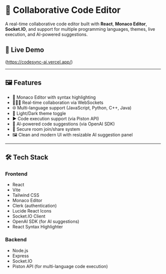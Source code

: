 # 🧠 Collaborative Code Editor

A real-time collaborative code editor built with **React**, **Monaco Editor**, **Socket.IO**, and support for multiple programming languages, themes, live execution, and AI-powered suggestions.

## 🔗 Live Demo

(https://codesync-ai.vercel.app/)

---

## 🖼️ Features

- 📝 Monaco Editor with syntax highlighting
- 🧑‍🤝‍🧑 Real-time collaboration via WebSockets
- 🌐 Multi-language support (JavaScript, Python, C++, Java)
- 🌙 Light/Dark theme toggle
- ▶️ Code execution support (via Piston API)
- 🤖 AI-powered code suggestions (via OpenAI SDK)
- 🔐 Secure room join/share system
- 🖼️ Clean and modern UI with resizable AI suggestion panel

---

## 🛠️ Tech Stack

### Frontend

- React
- Vite
- Tailwind CSS
- Monaco Editor
- Clerk (authentication)
- Lucide React Icons
- Socket.IO Client
- OpenAI SDK (for AI suggestions)
- React Syntax Highlighter

### Backend

- Node.js
- Express
- Socket.IO
- Piston API (for multi-language code execution)

